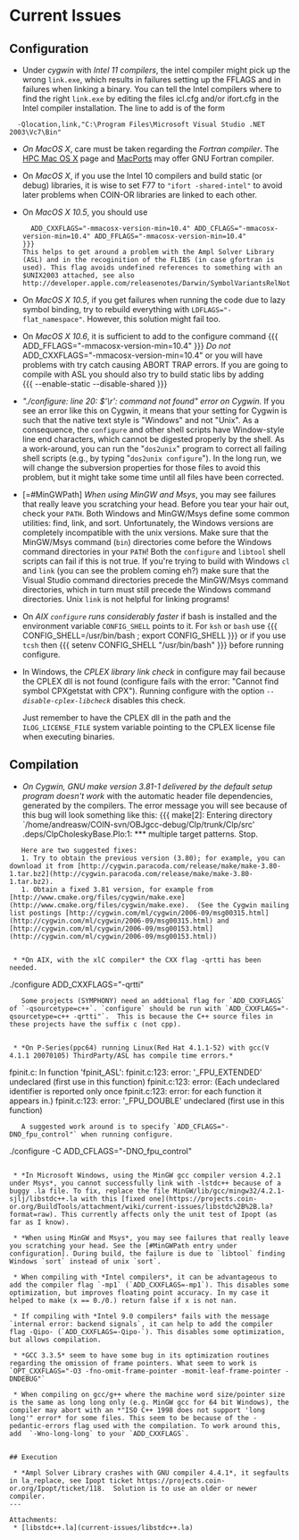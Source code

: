 
# Current Issues


## Configuration

 * Under *cygwin* with *Intel 11 compilers*, the intel compiler might pick up the wrong `link.exe`, which results in failures setting up the FFLAGS and in failures when linking a binary. You can tell the Intel compilers where to find the right `link.exe` by editing the files icl.cfg and/or ifort.cfg in the Intel compiler installation.
   The line to add is of the form
```
  -Qlocation,link,"C:\Program Files\Microsoft Visual Studio .NET 2003\Vc7\Bin"
```

 * *On MacOS X*, care must be taken regarding the *Fortran compiler*.
   The [HPC Mac OS X](http://hpc.sourceforge.net) page and [MacPorts](http://www.macports.org) may offer GNU Fortran compiler.

 * On *MacOS X*, if you use the Intel 10 compilers and build static (or debug) libraries, it is wise to set F77 to `"ifort -shared-intel"` to avoid later problems when COIN-OR libraries are linked to each other.

 * On *MacOS X 10.5*, you should use
   ```
     ADD_CXXFLAGS="-mmacosx-version-min=10.4" ADD_CFLAGS="-mmacosx-version-min=10.4" ADD_FFLAGS="-mmacosx-version-min=10.4"
   }}}
   This helps to get around a problem with the Ampl Solver Library (ASL) and in the recoginition of the FLIBS (in case gfortran is used). This flag avoids undefined references to something with an $UNIX2003 attached, see also http://developer.apple.com/releasenotes/Darwin/SymbolVariantsRelNotes/index.html 

 * On *MacOS X 10.5*, if you get failures when running the code due to lazy symbol binding, try to rebuild everything with `LDFLAGS="-flat_namespace"`. However, this solution might fail too.

 * On *MacOS X 10.6*, it is sufficient to add to the configure command
   {{{
     ADD_FFLAGS="-mmacosx-version-min=10.4"
   }}}
   *Do not* ADD_CXXFLAGS="-mmacosx-version-min=10.4" or you will have problems with try catch causing ABORT TRAP errors. If you are going to compile with ASL you should also try to build static libs by adding  
   {{{
      --enable-static --disable-shared
   }}}

 * *"./configure: line 20: $'\r': command not found" error on Cygwin.*  If you see an error like this on Cygwin, it means that your setting for Cygwin is such that the native text style is "Windows" and not "Unix".  As a consequence, the `configure` and other shell scripts have Window-style line end characters, which cannot be digested properly by the shell.  As a work-around, you can run the "`dos2unix`" program to correct all failing shell scripts (e.g., by typing "`dos2unix configure`").  In the long run, we will change the subversion properties for those files to avoid this problem, but it might take some time until all files have been corrected.

 * [=#MinGWPath] *When using MinGW and Msys*, you may see failures that really leave you scratching your head. Before you tear your hair out, check your `PATH`. Both Windows and MinGW/Msys define some common utilities: find, link, and sort. Unfortunately, the Windows versions are completely incompatible with the unix versions. Make sure that the MinGW/Msys command (`bin`) directories come before the Windows command directories in your `PATH`! Both the `configure` and `libtool` shell scripts can fail if this is not true. If you're trying to build with Windows `cl` and `link` (you can see the problem coming eh?) make sure that the Visual Studio command directories precede the MinGW/Msys command directories, which in turn must still precede the Windows command directories. Unix `link` is not helpful for linking programs!

 * On *AIX `configure` runs considerably faster* if bash is installed and the environment variable `CONFIG_SHELL` points to it.
   For `ksh` or `bash` use
   {{{
     CONFIG_SHELL=/usr/bin/bash ; export CONFIG_SHELL
   }}}
   or if you use `tcsh` then
   {{{
     setenv CONFIG_SHELL "/usr/bin/bash"
   }}}
   before running configure.

 * In Windows, the *CPLEX library link check* in configure may fail because the CPLEX dll is not found
   (configure fails with the error: "Cannot find symbol CPXgetstat with CPX").
   Running configure with the option *`--disable-cplex-libcheck`* disables this check.

   Just remember to have the CPLEX dll in the path and the `ILOG_LICENSE_FILE` system variable pointing to the CPLEX license file when executing binaries.



## Compilation

 * *On Cygwin, GNU make version 3.81-1 delivered by the default setup program doesn't work* with the automatic header file dependencies, generated by the compilers.  The error message you will see because of this bug will look something like this:
{{{
make[2]: Entering directory `/home/andreasw/COIN-svn/OBJgcc-debug/Clp/trunk/Clp/src'
.deps/ClpCholeskyBase.Plo:1: *** multiple target patterns.  Stop.
```
   Here are two suggested fixes:
   1. Try to obtain the previous version (3.80); for example, you can download it from [http://cygwin.paracoda.com/release/make/make-3.80-1.tar.bz2](http://cygwin.paracoda.com/release/make/make-3.80-1.tar.bz2).
   1. Obtain a fixed 3.81 version, for example from [http://www.cmake.org/files/cygwin/make.exe](http://www.cmake.org/files/cygwin/make.exe).  (See the Cygwin mailing list postings [http://cygwin.com/ml/cygwin/2006-09/msg00315.html](http://cygwin.com/ml/cygwin/2006-09/msg00315.html) and [http://cygwin.com/ml/cygwin/2006-09/msg00153.html](http://cygwin.com/ml/cygwin/2006-09/msg00153.html))


 * *On AIX, with the xlC compiler* the CXX flag -qrtti has been needed.
```
./configure ADD_CXXFLAGS="-qrtti"
```
   Some projects (SYMPHONY) need an addtional flag for `ADD_CXXFLAGS` of `-qsourcetype=c++`. `configure` should be run with `ADD_CXXFLAGS="-qsourcetype=c++ -qrtti"`.  This is because the C++ source files in these projects have the suffix c (not cpp).
   

 * *On P-Series(ppc64) running Linux(Red Hat 4.1.1-52) with gcc(V 4.1.1 20070105) ThirdParty/ASL has compile time errors.* 
```
fpinit.c: In function 'fpinit_ASL':
fpinit.c:123: error: '_FPU_EXTENDED' undeclared (first use in this function)
fpinit.c:123: error: (Each undeclared identifier is reported only once
fpinit.c:123: error: for each function it appears in.)
fpinit.c:123: error: '_FPU_DOUBLE' undeclared (first use in this function)
```
   A suggested work around is to specify `ADD_CFLAGS="-DNO_fpu_control"` when running configure.
```
./configure -C ADD_CFLAGS="-DNO_fpu_control"
```

 * *In Microsoft Windows, using the MinGW gcc compiler version 4.2.1 under Msys*, you cannot successfully link with -lstdc++ because of a buggy .la file. To fix, replace the file MinGW/lib/gcc/mingw32/4.2.1-sjlj/libstdc++.la with this [fixed one](https://projects.coin-or.org/BuildTools/attachment/wiki/current-issues/libstdc%2B%2B.la?format=raw). This currently affects only the unit test of Ipopt (as far as I know).

 * *When using MinGW and Msys*, you may see failures that really leave you scratching your head. See the [#MinGWPath entry under configuration]. During build, the failure is due to `libtool` finding Windows `sort` instead of unix `sort`.

 * When compiling with *Intel compilers*, it can be advantageous to add the compiler flag `-mp1` (`ADD_CXXFLAGS=-mp1`). This disables some optimization, but improves floating point accuracy. In my case it helped to make (x == 0./0.) return false if x is not nan.

 * If compiling with *Intel 9.0 compilers* fails with the message `internal error: backend signals`, it can help to add the compiler flag -Qipo- (`ADD_CXXFLAGS=-Qipo-`). This disables some optimization, but allows compilation.

 * *GCC 3.3.5* seem to have some bug in its optimization routines regarding the omission of frame pointers. What seem to work is `OPT_CXXFLAGS="-O3 -fno-omit-frame-pointer -momit-leaf-frame-pointer -DNDEBUG"`

 * When compiling on gcc/g++ where the machine word size/pointer size is the same as long long only (e.g. MinGW gcc for 64 bit Windows), the compiler may abort with an *"ISO C++ 1998 does not support 'long long'" error* for some files. This seem to be because of the -pedantic-errors flag used with the compilation. To work around this, add  `-Wno-long-long` to your `ADD_CXXFLAGS`.  


## Execution

 * *Ampl Solver Library crashes with GNU compiler 4.4.1*, it segfaults in la_replace, see Ipopt ticket https://projects.coin-or.org/Ipopt/ticket/118.  Solution is to use an older or newer compiler.
---

Attachments:
 * [libstdc++.la](current-issues/libstdc++.la)
